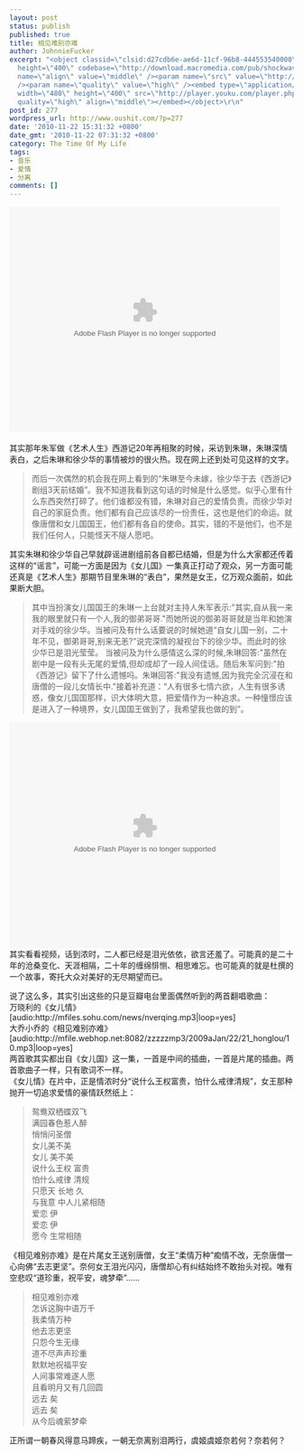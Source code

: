 ```yaml
---
layout: post
status: publish
published: true
title: 相见难别亦难
author: JohnnieFucker
excerpt: "<object classid=\"clsid:d27cdb6e-ae6d-11cf-96b8-444553540000\" width=\"480\"
  height=\"400\" codebase=\"http://download.macromedia.com/pub/shockwave/cabs/flash/swflash.cab#version=6,0,40,0\"><param
  name=\"align\" value=\"middle\" /><param name=\"src\" value=\"http://player.youku.com/player.php/sid/XMTMxNTkzNg==/v.swf\"
  /><param name=\"quality\" value=\"high\" /><embed type=\"application/x-shockwave-flash\"
  width=\"480\" height=\"400\" src=\"http://player.youku.com/player.php/sid/XMTMxNTkzNg==/v.swf\"
  quality=\"high\" align=\"middle\"></embed></object>\r\n"
post_id: 277
wordpress_url: http://www.oushit.com/?p=277
date: '2010-11-22 15:31:32 +0800'
date_gmt: '2010-11-22 07:31:32 +0800'
category: The Time Of My Life
tags:
- 音乐
- 爱情
- 分离
comments: []
---
```

<p><object classid="clsid:d27cdb6e-ae6d-11cf-96b8-444553540000" width="480" height="400" codebase="http://download.macromedia.com/pub/shockwave/cabs/flash/swflash.cab#version=6,0,40,0"><param name="align" value="middle" /><param name="src" value="http://player.youku.com/player.php/sid/XMTMxNTkzNg==/v.swf" /><param name="quality" value="high" /><embed type="application/x-shockwave-flash" width="480" height="400" src="http://player.youku.com/player.php/sid/XMTMxNTkzNg==/v.swf" quality="high" align="middle"></embed></object><br />
<!--break--><a id="more-277"></a><br />
其实那年朱军做《艺术人生》西游记20年再相聚的时候，采访到朱琳，朱琳深情表白，之后朱琳和徐少华的事情被炒的很火热。现在网上还到处可见这样的文字。</p>
<blockquote><p>而后一次偶然的机会我在网上看到的“朱琳至今未嫁，徐少华于去《西游记》剧组3天前结婚”。我不知道我看到这句话的时候是什么感觉。似乎心里有什么东西突然打碎了。他们谁都没有错，朱琳对自己的爱情负责。而徐少华对自己的家庭负责。他们都有自己应该尽的一份责任，这也是他们的命运。就像唐僧和女儿国国王，他们都有各自的使命。其实，错的不是他们，也不是我们任何人，只能怪天不隧人愿吧。</p></blockquote>
<p>其实朱琳和徐少华自己早就辟谣进剧组前各自都已结婚，但是为什么大家都还传着这样的“谣言”，可能一方面是因为《女儿国》一集真正打动了观众，另一方面可能还真是《艺术人生》那期节目里朱琳的“表白”，果然是女王，亿万观众面前，如此果断大胆。</p>
<blockquote><p>其中当扮演女儿国国王的朱琳一上台就对主持人朱军表示:"其实,自从我一来我的眼里就只有一个人,我的御弟哥哥."而她所说的御弟哥哥就是当年和她演对手戏的徐少华。当被问及有什么话要说的时候她道“自女儿国一别，二十年不见，御弟哥哥,别来无恙?”说完深情的凝视台下的徐少华。而此时的徐少华已是泪光莹莹。 当被问及为什么感情这么深的时候,朱琳回答:"虽然在剧中是一段有头无尾的爱情,但却成却了一段人间佳话。随后朱军问到:"拍《西游记》留下了什么遗憾吗。朱琳回答:"我没有遗憾,因为我完全沉浸在和唐僧的一段儿女情长中."接着补充道：“人有很多七情六欲，人生有很多诱惑，像女儿国国那样，识大体明大意，把爱情作为一种追求。一种憧憬应该是进入了一种境界，女儿国国王做到了，我希望我也做的到”。</p></blockquote>
<p><object classid="clsid:d27cdb6e-ae6d-11cf-96b8-444553540000" width="480" height="400" codebase="http://download.macromedia.com/pub/shockwave/cabs/flash/swflash.cab#version=6,0,40,0"><param name="align" value="middle" /><param name="src" value="http://player.youku.com/player.php/sid/XMTU1MDUxMDA=/v.swf" /><param name="quality" value="high" /><embed type="application/x-shockwave-flash" width="480" height="400" src="http://player.youku.com/player.php/sid/XMTU1MDUxMDA=/v.swf" quality="high" align="middle"></embed></object><br />
其实看看视频，话到浓时，二人都已经是泪光依依，欲言还羞了。可能真的是二十年的沧桑变化、天涯相隔，二十年的缠绵悱恻、相思难忘。也可能真的就是杜撰的一个故事，寄托大众对美好的无尽期望而已。</p>
<p>说了这么多，其实引出这些的只是豆瓣电台里面偶然听到的两首翻唱歌曲：<br />
万晓利的《女儿情》<br />
[audio:http://mfiles.sohu.com/news/nverqing.mp3|loop=yes]<br />
大乔小乔的《相见难别亦难》<br />
[audio:http://mfile.webhop.net:8082/zzzzzmp3/2009aJan/22/21_honglou/10.mp3|loop=yes]<br />
两首歌其实都出自《女儿国》这一集，一首是中间的插曲，一首是片尾的插曲。两首歌曲子一样，只有歌词不一样。<br />
《女儿情》在片中，正是情浓时分“说什么王权富贵，怕什么戒律清规”，女王那种抛开一切追求爱情的豪情跃然纸上：</p>
<blockquote><p>鸳鸯双栖蝶双飞<br />
满园春色惹人醉<br />
悄悄问圣僧<br />
女儿美不美<br />
女儿 美不美<br />
说什么王权 富贵<br />
怕什么戒律 清规<br />
只愿天 长地 久<br />
与我意 中人儿紧相随<br />
爱恋 伊<br />
爱恋 伊<br />
愿今 生常相随</p></blockquote>
<p>《相见难别亦难》是在片尾女王送别唐僧，女王“柔情万种”痴情不改，无奈唐僧一心向佛“去志更坚”。奈何女王泪光闪闪，唐僧却心有纠结始终不敢抬头对视。唯有空悲叹“道珍重，祝平安，魂梦牵”……</p>
<blockquote><p>相见难别亦难<br />
怎诉这胸中语万千<br />
我柔情万种<br />
他去志更坚<br />
只怨今生无缘<br />
道不尽声声珍重<br />
默默地祝福平安<br />
人间事常难遂人愿<br />
且看明月又有几回圆<br />
远去 矣<br />
远去 矣<br />
从今后魂萦梦牵</p></blockquote>
<p>正所谓一朝春风得意马蹄疾，一朝无奈离别泪两行，虞姬虞姬奈若何？奈若何？</p>
